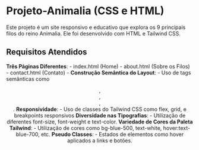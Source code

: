 # Projeto-Animalia (CSS e HTML)
Este projeto é um site responsivo e educativo que explora os 9 principais filos do reino Animalia. Ele foi desenvolvido com HTML e Tailwind CSS. 
## Requisitos Atendidos 
**Três Páginas Diferentes**: - index.html (Home) - about.html (Sobre os Filos) - contact.html (Contato) - **Construção Semântica do Layout**: - Uso de tags semânticas como <header>, <nav>, <main>, <footer>.
**Responsividade**: - Uso de classes do Tailwind CSS como flex, grid, e breakpoints responsivos
**Diversidade nas Tipografias**: - Utilização de diferentes font-size, font-weight e text-color.
**Variedade de Cores da Paleta Tailwind**: - Utilização de cores como bg-blue-500, text-white, hover:text-blue-700, etc.
**Pseudo Classes**: - Estados de elementos como hover aplicados a links e botões.
